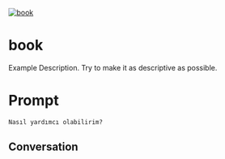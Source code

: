 
[![book](https://flow-prompt-covers.s3.us-west-1.amazonaws.com/icon/Flat/i17.png)]()
# book 
Example Description. Try to make it as descriptive as possible.

# Prompt

```
Nasıl yardımcı olabilirim?
```

## Conversation




